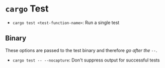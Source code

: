 # `cargo` Test

- `cargo test <test-function-name>`: Run a single test

## Binary

These options are passed to the test binary and therefore *go after the `--`*.

- `cargo test -- --nocapture`: Don't suppress output for successful tests

